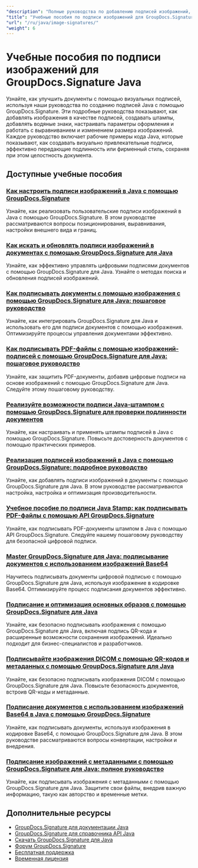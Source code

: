 ```yaml
---
"description": "Полные руководства по добавлению подписей изображений, водяных знаков и штампов в документы с помощью GroupDocs.Signature для Java."
"title": "Учебные пособия по подписи изображений для GroupDocs.Signature Java"
"url": "/ru/java/image-signatures/"
"weight": 6
---
```


# Учебные пособия по подписи изображений для GroupDocs.Signature Java

Узнайте, как улучшить документы с помощью визуальных подписей, используя наши руководства по созданию подписей Java с помощью GroupDocs.Signature. Эти подробные руководства показывают, как добавлять изображения в качестве подписей, создавать штампы, добавлять водяные знаки, настраивать параметры оформления и работать с выравниванием и изменением размера изображений. Каждое руководство включает рабочие примеры кода Java, которые показывают, как создавать визуально привлекательные подписи, эффективно передающие подлинность или фирменный стиль, сохраняя при этом целостность документа.

## Доступные учебные пособия

### [Как настроить подписи изображений в Java с помощью GroupDocs.Signature](./customize-image-signatures-java-groupdocs-signature/)
Узнайте, как реализовать пользовательские подписи изображений в Java с помощью GroupDocs.Signature. В этом руководстве рассматриваются вопросы позиционирования, выравнивания, настройки внешнего вида и границ.

### [Как искать и обновлять подписи изображений в документах с помощью GroupDocs.Signature для Java](./groupdocs-signature-java-image-signatures/)
Узнайте, как эффективно управлять цифровыми подписями документов с помощью GroupDocs.Signature для Java. Узнайте о методах поиска и обновления подписей изображений.

### [Как подписывать документы с помощью изображения с помощью GroupDocs.Signature для Java: пошаговое руководство](./sign-documents-image-groupdocs-signature-java/)
Узнайте, как интегрировать GroupDocs.Signature для Java и использовать его для подписи документов с помощью изображения. Оптимизируйте процессы управления документами эффективно.

### [Как подписывать PDF-файлы с помощью изображений-подписей с помощью GroupDocs.Signature для Java: пошаговое руководство](./sign-pdf-image-signature-groupdocs-java/)
Узнайте, как защитить PDF-документы, добавив цифровые подписи на основе изображений с помощью GroupDocs.Signature для Java. Следуйте этому пошаговому руководству.

### [Реализуйте возможности подписи Java-штампом с помощью GroupDocs.Signature для проверки подлинности документов](./implement-java-stamp-sign-options-groupdocs-signature/)
Узнайте, как настраивать и применять штампы подписей в Java с помощью GroupDocs.Signature. Повысьте достоверность документов с помощью практических примеров.

### [Реализация подписей изображений в Java с помощью GroupDocs.Signature: подробное руководство](./mastering-image-signatures-java-groupdocs/)
Узнайте, как добавлять подписи изображений в документы с помощью GroupDocs.Signature для Java. В этом руководстве рассматриваются настройка, настройка и оптимизация производительности.

### [Учебное пособие по подписи Java Stamp: как подписывать PDF-файлы с помощью API GroupDocs.Signature](./java-groupdocs-signature-stamp-tutorial/)
Узнайте, как подписывать PDF-документы штампом в Java с помощью API GroupDocs.Signature. Следуйте нашему пошаговому руководству для безопасной цифровой подписи.

### [Master GroupDocs.Signature для Java: подписывание документов с использованием изображений Base64](./groupdocs-signature-java-base64-image/)
Научитесь подписывать документы цифровой подписью с помощью GroupDocs.Signature для Java, используя изображение в кодировке Base64. Оптимизируйте процесс подписания документов эффективно.

### [Подписание и оптимизация основных образов с помощью GroupDocs.Signature для Java](./groupdocs-signature-java-image-optimization/)
Узнайте, как безопасно подписывать изображения с помощью GroupDocs.Signature для Java, включая подпись QR-кода и расширенные возможности сохранения изображений. Идеально подходит для бизнес-специалистов и разработчиков.

### [Подписывайте изображения DICOM с помощью QR-кодов и метаданных с помощью GroupDocs.Signature для Java](./sign-dicom-images-groupdocs-signature-java/)
Узнайте, как безопасно подписывать изображения DICOM с помощью GroupDocs.Signature для Java. Повысьте безопасность документов, встроив QR-коды и метаданные.

### [Подписание документов с использованием изображений Base64 в Java с помощью GroupDocs.Signature](./sign-document-base64-image-groupdocs-signature-java/)
Узнайте, как подписывать документы, используя изображения в кодировке Base64, с помощью GroupDocs.Signature для Java. В этом руководстве рассматриваются вопросы конвертации, настройки и внедрения.

### [Подписание изображений с метаданными с помощью GroupDocs.Signature для Java: полное руководство](./sign-image-documents-metadata-groupdocs-signature-java/)
Узнайте, как подписывать изображения с метаданными с помощью GroupDocs.Signature для Java. Защитите свои файлы, внедрив важную информацию, такую как авторство и временные метки.

## Дополнительные ресурсы

- [GroupDocs.Signature для документации Java](https://docs.groupdocs.com/signature/java/)
- [GroupDocs.Signature для справочника API Java](https://reference.groupdocs.com/signature/java/)
- [Скачать GroupDocs.Signature для Java](https://releases.groupdocs.com/signature/java/)
- [Форум GroupDocs.Signature](https://forum.groupdocs.com/c/signature)
- [Бесплатная поддержка](https://forum.groupdocs.com/)
- [Временная лицензия](https://purchase.groupdocs.com/temporary-license/)